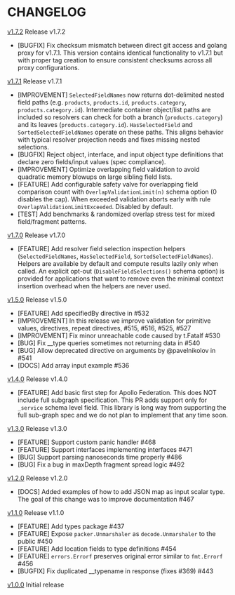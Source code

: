 # CHANGELOG

[v1.7.2](https://github.com/graph-gophers/graphql-go/releases/tag/v1.7.2) Release v1.7.2

* [BUGFIX] Fix checksum mismatch between direct git access and golang proxy for v1.7.1. This version contains identical functionality to v1.7.1 but with proper tag creation to ensure consistent checksums across all proxy configurations.

[v1.7.1](https://github.com/graph-gophers/graphql-go/releases/tag/v1.7.1) Release v1.7.1

* [IMPROVEMENT] `SelectedFieldNames` now returns dot-delimited nested field paths (e.g. `products`, `products.id`, `products.category`, `products.category.id`). Intermediate container object/list paths are included so resolvers can check for both a branch (`products.category`) and its leaves (`products.category.id`). `HasSelectedField` and `SortedSelectedFieldNames` operate on these paths. This aligns behavior with typical resolver projection needs and fixes missing nested selections.
* [BUGFIX] Reject object, interface, and input object type definitions that declare zero fields/input values (spec compliance).
* [IMPROVEMENT] Optimize overlapping field validation to avoid quadratic memory blowups on large sibling field lists.
* [FEATURE] Add configurable safety valve for overlapping field comparison count with `OverlapValidationLimit(n)` schema option (0 disables the cap). When exceeded validation aborts early with rule `OverlapValidationLimitExceeded`. Disabled by default.
* [TEST] Add benchmarks & randomized overlap stress test for mixed field/fragment patterns.

[v1.7.0](https://github.com/graph-gophers/graphql-go/releases/tag/v1.7.0) Release v1.7.0

* [FEATURE] Add resolver field selection inspection helpers (`SelectedFieldNames`, `HasSelectedField`, `SortedSelectedFieldNames`). Helpers are available by default and compute results lazily only when called. An explicit opt-out (`DisableFieldSelections()` schema option) is provided for applications that want to remove even the minimal context insertion overhead when the helpers are never used.

[v1.5.0](https://github.com/graph-gophers/graphql-go/releases/tag/v1.5.0) Release v1.5.0

* [FEATURE] Add specifiedBy directive in #532
* [IMPROVEMENT] In this release we improve validation for primitive values, directives, repeat directives, #515, #516, #525, #527
* [IMPROVEMENT] Fix minor unreachable code caused by t.Fatalf #530
* [BUG] Fix __type queries sometimes not returning data in #540
* [BUG] Allow deprecated directive on arguments by @pavelnikolov in #541
* [DOCS] Add array input example #536

[v1.4.0](https://github.com/graph-gophers/graphql-go/releases/tag/v1.4.0) Release v1.4.0

* [FEATURE] Add basic first step for Apollo Federation. This does NOT include full subgraph specification. This PR adds support only for `_service` schema level field. This library is long way from supporting the full sub-graph spec and we do not plan to implement that any time soon.

[v1.3.0](https://github.com/graph-gophers/graphql-go/releases/tag/v1.3.0) Release v1.3.0

* [FEATURE] Support custom panic handler #468
* [FEATURE] Support interfaces implementing interfaces #471
* [BUG] Support parsing nanoseconds time properly #486
* [BUG] Fix a bug in maxDepth fragment spread logic #492

[v1.2.0](https://github.com/graph-gophers/graphql-go/releases/tag/v1.2.0) Release v1.2.0

* [DOCS] Added examples of how to add JSON map as input scalar type. The goal of this change was to improve documentation #467

[v1.1.0](https://github.com/graph-gophers/graphql-go/releases/tag/v1.1.0) Release v1.1.0

* [FEATURE] Add types package #437
* [FEATURE] Expose `packer.Unmarshaler` as `decode.Unmarshaler` to the public #450
* [FEATURE] Add location fields to type definitions #454
* [FEATURE] `errors.Errorf` preserves original error similar to `fmt.Errorf` #456
* [BUGFIX] Fix duplicated __typename in response (fixes #369) #443

[v1.0.0](https://github.com/graph-gophers/graphql-go/releases/tag/v1.0.0) Initial release
